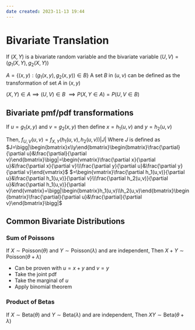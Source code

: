 ```yaml
---
date created: 2023-11-13 19:44
---
```


# Bivariate Translation

If $(X,Y)$ is a bivariate random variable and the bivariate variable $(U,V)=(g_1(X,Y),g_2(X,Y))$

$A=\{(x,y):(g_1(x,y),g_2(x,y))\in B\}$
A set $B$ in $(u,v)$ can be defined as the transformation of set $A$ in $(x,y)$

$(X,Y)\in A\implies(U,V)\in B$
$\implies P(X,Y\in A)=P(U,V\in B)$

## Bivariate pmf/pdf transformations

If $u=g_1(x,y)$ and $v=g_2(x,y)$ then define $x=h_1(u,v)$ and $y=h_2(u,v)$

Then,
$f_{U,V}(u,v)=f_{X,Y}(h_1(u,v),h_2(u,v))|J|$
Where $J$ is defined as
$J=\bigg|\begin{bmatrix}x\\y\end{bmatrix}\begin{bmatrix}\frac{\partial}{\partial u}&\frac{\partial}{\partial v}\end{bmatrix}\bigg|=\begin{vmatrix}\frac{\partial x}{\partial u}&\frac{\partial x}{\partial v}\\\frac{\partial y}{\partial u}&\frac{\partial y}{\partial v}\end{vmatrix}$
$=\begin{vmatrix}\frac{\partial h_1(u,v)}{\partial u}&\frac{\partial h_1(u,v)}{\partial v}\\\frac{\partial h_2(u,v)}{\partial u}&\frac{\partial h_1(u,v)}{\partial v}\end{vmatrix}=\bigg|\begin{bmatrix}h_1(u,v)\\h_2(u,v)\end{bmatrix}\begin{bmatrix}\frac{\partial}{\partial u}&\frac{\partial}{\partial v}\end{bmatrix}\bigg|$

## Common Bivariate Distributions

### Sum of Poissons

If $X\sim\text{Poisson}(\theta)$ and $Y\sim\text{Poisson}(\lambda)$ and are independent,
Then $X+Y\sim\text{Poisson}(\theta+\lambda)$

- Can be proven with $u=x+y$ and $v=y$
- Take the joint pdf
- Take the marginal of $u$
- Apply binomial theorem

### Product of Betas

If $X\sim\text{Beta}(\theta)$ and $Y\sim\text{Beta}(\lambda)$ and are independent,
Then $XY\sim\text{Beta}(\theta+\lambda)$

